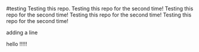 #testing 
Testing this repo.
Testing this repo for the second time!
Testing this repo for the second time!
Testing this repo for the second time!
Testing this repo for the second time!



adding a line

hello !!!!!
